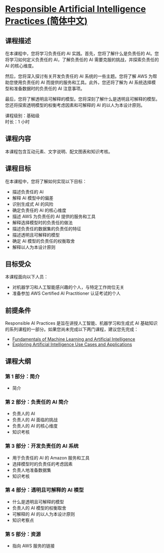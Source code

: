 # [Responsible Artificial Intelligence Practices (简体中文)](https://explore.skillbuilder.aws/learn/courses/19873/Responsible-Artificial-Intelligence-Practices-Simplified-Chinese-)

## 课程描述
在本课程中，您将学习负责任的 AI 实践。首先，您将了解什么是负责任的 AI。您将学习如何定义负责任的 AI，了解负责任的 AI 需要克服的挑战，并探索负责任的 AI 的核心维度。

然后，您将深入探讨有关开发负责任的 AI 系统的一些主题。您将了解 AWS 为帮助您使用负责任的 AI 而提供的服务和工具。此外，您还将了解为 AI 系统选择模型和准备数据时的负责任的 AI 注意事项。

最后，您将了解透明且可解释的模型。您将深刻了解什么是透明且可解释的模型。您还将探索透明模型的权衡考虑因素和可解释的 AI 的以人为本设计原则。

课程级别：基础级  
时长：1 小时

## 课程内容
本课程包含互动元素、文字说明、配文图表和知识考核。

## 课程目标
在本课程中，您将了解如何实现以下目标：
* 描述负责任的 AI
* 解释 AI 模型中的偏差
* 识别生成式 AI 的风险 
* 确定负责任的 AI 的核心维度
* 描述 AWS 为负责任的 AI 提供的服务和工具
* 解释选择模型时的负责任的做法
* 描述负责任的数据集的负责任的特征
* 描述透明且可解释的模型
* 确定 AI 模型的负责任的权衡取舍
* 解释以人为本设计原则


## 目标受众
本课程面向以下人员：
* 对机器学习和人工智能感兴趣的个人，与特定工作岗位无关
* 准备参加 AWS Certified AI Practitioner 认证考试的个人

## 前提条件
Responsible AI Practices 是旨在讲授人工智能、机器学习和生成式 AI 基础知识的系列课程的一部分。如果您尚未完成以下两门课程，建议您先完成：
* [Fundamentals of Machine Learning and Artificial Intelligence](./Fundamentals_of_Machine_Learning_and_Artificial_Intelligence.md)
* [Exploring Artificial Intelligence Use Cases and Applications](./Exploring_Artificial_Intelligence_Use_Cases_and_Applications.md)

## 课程大纲
### 第 1 部分：简介
* 简介

### 第 2 部分：负责任的 AI 简介
* 负责人的 AI
* 负责人的 AI 面临的挑战
* 负责人的 AI 的核心维度
* 知识考核

### 第 3 部分：开发负责任的 AI 系统
* 用于负责任的 AI 的 Amazon 服务和工具
* 选择模型时的负责任的考虑因素
* 负责人地准备数据集
* 知识考核

### 第 4 部分：透明且可解释的 AI 模型
* 什么是透明且可解释的模型
* 负责人的 AI 模型的权衡取舍 
* 可解释的 AI 的以人为本设计原则
* 知识考察点

### 第 5 部分：资源
* 指向 AWS 服务的链接